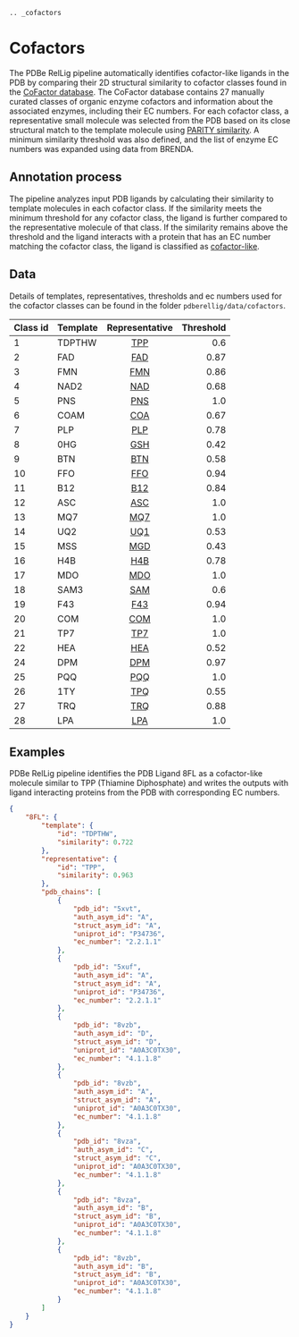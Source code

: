 ```{eval-rst}
.. _cofactors
```
# Cofactors

The PDBe RelLig pipeline automatically identifies cofactor-like ligands in the PDB by comparing their 2D structural similarity to cofactor classes found in the [CoFactor database](https://www.ebi.ac.uk/thornton-srv/databases/CoFactor/). The CoFactor database contains 27 manually curated classes of organic enzyme cofactors and information about the associated enzymes, including their EC numbers. For each cofactor class, a representative small molecule was selected from the PDB based on its close structural match to the template molecule using [PARITY similarity](https://doi.org/10.1016/j.str.2018.02.009). A minimum similarity threshold was also defined, and the list of enzyme EC numbers was expanded using data from BRENDA.

## Annotation process

The pipeline analyzes input PDB ligands by calculating their similarity to template molecules in each cofactor class. If the similarity meets the minimum threshold for any cofactor class, the ligand is further compared to the representative molecule of that class. If the similarity remains above the threshold and the ligand interacts with a protein that has an EC number matching the cofactor class, the ligand is classified as [cofactor-like](https://doi.org/10.1093/bioinformatics/btz115).




## Data

Details of templates, representatives, thresholds and ec numbers used for the cofactor classes can be found in the folder ``pdberellig/data/cofactors``.

| Class id     | Template     | Representative | Threshold |
|----------    |----------    |:--------------:|----------:|
|1          |TDPTHW     |[TPP](https://pdbe.org/chem/TDP)             |0.6        |
|2          |FAD        |[FAD](https://pdbe.org/chem/FAD)             |0.87       |
|3          |FMN        |[FMN](https://pdbe.org/chem/FMN)             |0.86       |
|4          |NAD2       |[NAD](https://pdbe.org/chem/NAD)             |0.68       |
|5          |PNS        |[PNS](https://pdbe.org/chem/PNS)             |1.0        |
|6          |COAM       |[COA](https://pdbe.org/chem/COA)             |0.67       |
|7          |PLP        |[PLP](https://pdbe.org/chem/PLP)             |0.78       |
|8          |0HG        |[GSH](https://pdbe.org/chem/GSH)             |0.42       |
|9          |BTN        |[BTN](https://pdbe.org/chem/BTN)             |0.58       |
|10         |FFO        |[FFO](https://pdbe.org/chem/FFO)             |0.94       |
|11         |B12        |[B12](https://pdbe.org/chem/B12)             |0.84       |
|12         |ASC        |[ASC](https://pdbe.org/chem/ASC)             |1.0        |
|13         |MQ7        |[MQ7](https://pdbe.org/chem/MQ7)             |1.0        |
|14         |UQ2        |[UQ1](https://pdbe.org/chem/UQ1)             |0.53       |
|15         |MSS        |[MGD](https://pdbe.org/chem/MGD)             |0.43       |
|16         |H4B        |[H4B](https://pdbe.org/chem/H4B)             |0.78       |
|17         |MDO        |[MDO](https://pdbe.org/chem/MDO)             |1.0        |
|18         |SAM3       |[SAM](https://pdbe.org/chem/SAM)             |0.6        |
|19         |F43        |[F43](https://pdbe.org/chem/F43)             |0.94       |
|20         |COM        |[COM](https://pdbe.org/chem/COM)             |1.0        |
|21         |TP7        |[TP7](https://pdbe.org/chem/TP7)             |1.0        |
|22         |HEA        |[HEA](https://pdbe.org/chem/HEA)             |0.52       |
|24         |DPM        |[DPM](https://pdbe.org/chem/DPM)             |0.97       |
|25         |PQQ        |[PQQ](https://pdbe.org/chem/PQQ)             |1.0        |
|26         |1TY        |[TPQ](https://pdbe.org/chem/TPQ)             |0.55       |
|27         |TRQ        |[TRQ](https://pdbe.org/chem/TRQ)             |0.88       |
|28         |LPA        |[LPA](https://pdbe.org/chem/LPA)             |1.0        |




## Examples

PDBe RelLig pipeline identifies the PDB Ligand 8FL as a cofactor-like molecule similar to TPP (Thiamine Diphosphate) and writes the outputs with ligand interacting proteins from the PDB with corresponding EC numbers.

```json
{
    "8FL": {
        "template": {
            "id": "TDPTHW",
            "similarity": 0.722
        },
        "representative": {
            "id": "TPP",
            "similarity": 0.963
        },
        "pdb_chains": [
            {
                "pdb_id": "5xvt",
                "auth_asym_id": "A",
                "struct_asym_id": "A",
                "uniprot_id": "P34736",
                "ec_number": "2.2.1.1"
            },
            {
                "pdb_id": "5xuf",
                "auth_asym_id": "A",
                "struct_asym_id": "A",
                "uniprot_id": "P34736",
                "ec_number": "2.2.1.1"
            },
            {
                "pdb_id": "8vzb",
                "auth_asym_id": "D",
                "struct_asym_id": "D",
                "uniprot_id": "A0A3C0TX30",
                "ec_number": "4.1.1.8"
            },
            {
                "pdb_id": "8vzb",
                "auth_asym_id": "A",
                "struct_asym_id": "A",
                "uniprot_id": "A0A3C0TX30",
                "ec_number": "4.1.1.8"
            },
            {
                "pdb_id": "8vza",
                "auth_asym_id": "C",
                "struct_asym_id": "C",
                "uniprot_id": "A0A3C0TX30",
                "ec_number": "4.1.1.8"
            },
            {
                "pdb_id": "8vza",
                "auth_asym_id": "B",
                "struct_asym_id": "B",
                "uniprot_id": "A0A3C0TX30",
                "ec_number": "4.1.1.8"
            },
            {
                "pdb_id": "8vzb",
                "auth_asym_id": "B",
                "struct_asym_id": "B",
                "uniprot_id": "A0A3C0TX30",
                "ec_number": "4.1.1.8"
            }
        ]
    }
}

```
